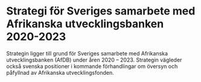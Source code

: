 # Strategi för Sveriges samarbete med Afrikanska utvecklingsbanken 2020-2023

Strategin ligger till grund för Sveriges samarbete med Afrikanska utvecklingsbanken (AfDB) under åren 2020 – 2023. Strategin vägleder också svenska positioner i kommande förhandlingar om översyn och påfyllnad av Afrikanska utvecklingsfonden.
